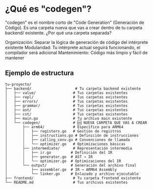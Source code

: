 # ¿Qué es "codegen"?

"codegen" es el nombre corto de "Code Generation" (Generación de Código). Es una carpeta nueva que vas a crear dentro de tu carpeta backend/ existente.
¿Por qué una carpeta separada?

Organización: Separar la lógica de generación de código del intérprete existente
Modularidad: Tu intérprete actual seguirá funcionando, el compilador será adicional
Mantenimiento: Código más limpio y fácil de mantener


## Ejemplo de estructura

```
tu-proyecto/
├── backend/                    # Tu carpeta backend existente
│   ├── value/                 # Tus carpetas existentes
│   ├── repl/                  # Tus carpetas existentes  
│   ├── errors/                # Tus carpetas existentes
│   ├── grammar/               # Tus carpetas existentes
│   ├── ast/                   # Tus carpetas existentes
│   ├── cst/                   # Tus carpetas existentes
│   ├── main.go                # Tu archivo main existente
│   └── codegen/               # 🆕 NUEVA CARPETA QUE VAS A CREAR
│       ├── arm64/             # Específico para ARM64
│       │   ├── registers.go   # Gestión de registros
│       │   ├── instructions.go # Definición de instrucciones
│       │   ├── calling_conv.go # Convenciones de llamada
│       │   └── optimizer.go   # Optimizaciones básicas
│       ├── intermediate/      # Representación intermedia
│       │   ├── ir.go         # Definición del IR
│       │   ├── generator.go  # AST → IR
│       │   └── optimizer.go  # Optimizaciones del IR
│       └── output/           # Generación del archivo final
│           ├── assembler.go  # IR → ARM64 Assembly
│           └── linker.go     # Enlazado y archivo ejecutable
├── frontend/                  # Tu carpeta frontend existente
└── README.md                  # Tus archivos existentes
```
